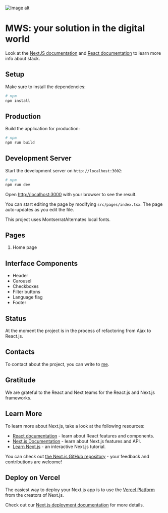 ![Image alt](https://github.com/KoroLev2512/MWS/blob/main/public/icons/logo_full.svg)

# MWS: your solution in the digital world

Look at the [NextJS documentation](https://nextjs.org/docs) and [React documentation](https://nextjs.org/docs) to learn more info about stack.

## Setup

Make sure to install the dependencies:

```bash
# npm
npm install
```

## Production

Build the application for production:

```bash
# npm
npm run build
```

## Development Server

Start the development server on `http://localhost:3002`:

```bash
# npm
npm run dev
```

Open [http://localhost:3000](http://localhost:3000) with your browser to see the result.

You can start editing the page by modifying `src/pages/index.tsx`. The page auto-updates as you edit the file.

This project uses MontserratAlternates local fonts.

## Pages

1. Home page

## Interface Components

- Header
- Carousel   
- Checkboxes    
- Filter buttons          
- Language flag
- Footer

## Status

At the moment the project is in the process of refactoring from Ajax to React.js.

## Contacts

To contact about the project, you can write to [me](https://t.me/korolev_2512).

## Gratitude

We are grateful to the React and Next teams for the React.js and Next.js frameworks.

## Learn More

To learn more about Next.js, take a look at the following resources:

- [React documentation](https://nextjs.org/docs) - learn about React features and components.
- [Next.js Documentation](https://nextjs.org/docs) - learn about Next.js features and API.
- [Learn Next.js](https://nextjs.org/learn) - an interactive Next.js tutorial.

You can check out [the Next.js GitHub repository](https://github.com/vercel/next.js/) - your feedback and contributions are welcome!

## Deploy on Vercel

The easiest way to deploy your Next.js app is to use the [Vercel Platform](https://vercel.com/new?utm_medium=default-template&filter=next.js&utm_source=create-next-app&utm_campaign=create-next-app-readme) from the creators of Next.js.

Check out our [Next.js deployment documentation](https://nextjs.org/docs/deployment) for more details.
